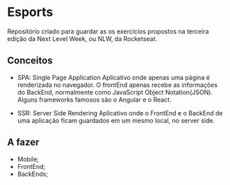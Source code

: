 # Esports
Repositório criado para guardar as os exercícios propostos na terceira edição da Next Level Week, ou NLW, da Rocketseat.

## Conceitos
- SPA: Single Page Application
Aplicativo onde apenas uma página é renderizada no navegador. O frontEnd apenas recebe as informações do BackEnd, normalmente como JavaScript Object Notation(JSON). Alguns frameworks famosos são o Angular e o React.

- SSR: Server Side Rendering
Aplicativo onde o FrontEnd e o BackEnd de uma aplicação ficam guardados em um mesmo local, no server side.

## A fazer
- Mobile;
- FrontEnd;
- BackEnds;
